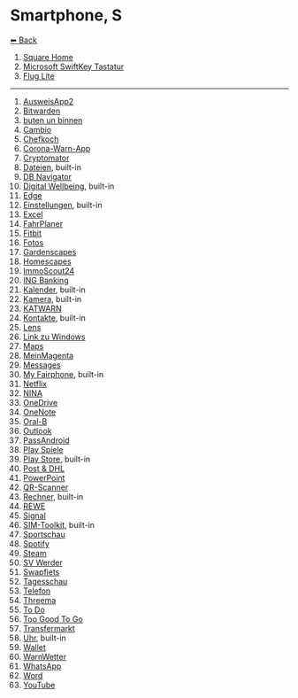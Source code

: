 # Smartphone, S

[⬅ Back](./README.md)

1. [Square Home](./app-list.md#square-home)
2. [Microsoft SwiftKey Tastatur](./app-list.md#microsoft-swiftkey-keyboard)
2. [Flug Lite](./app-list.md#flight-lite)
---
1. [AusweisApp2](./app-list.md#ausweisapp2)
2. [Bitwarden](./app-list.md#bitwarden)
2. [buten un binnen](./app-list.md#buten-un-binnen)
2. [Cambio](./app-list.md#cambio)
2. [Chefkoch](./app-list.md#chefkoch)
2. [Corona-Warn-App](./app-list.md#corona-warn-app)
2. [Cryptomator](./app-list.md#cryptomator)
2. [Dateien](./app-list.md#files), built-in
2. [DB Navigator](./app-list.md#db-navigator)
2. [Digital Wellbeing](./app-list.md#digital-wellbeing), built-in
2. [Edge](./app-list.md#edge)
2. [Einstellungen](./app-list.md#settings), built-in
2. [Excel](./app-list.md#excel)
2. [FahrPlaner](./app-list.md#fahrplaner)
2. [Fitbit](./app-list.md#fitbit)
2. [Fotos](./app-list.md#photos)
2. [Gardenscapes](./app-list.md#gardenscapes)
2. [Homescapes](./app-list.md#homescapes)
2. [ImmoScout24](./app-list.md#immoscout24)
2. [ING Banking](./app-list.md#ing-banking)
2. [Kalender](./app-list.md#calendar), built-in
2. [Kamera](./app-list.md#camera), built-in
2. [KATWARN](./app-list.md#katwarn)
2. [Kontakte](./app-list.md#contacts), built-in
2. [Lens](./app-list.md#lens)
2. [Link zu Windows](./app-list.md#link-to-windows)
2. [Maps](./app-list.md#maps)
2. [MeinMagenta](./app-list.md#meinmagenta)
2. [Messages](./app-list.md#messages)
2. [My Fairphone](./app-list.md#my-fairphone), built-in
2. [Netflix](./app-list.md#netflix)
2. [NINA](./app-list.md#nina)
2. [OneDrive](./app-list.md#onedrive)
2. [OneNote](./app-list.md#onenote)
2. [Oral-B](./app-list.md#oral-b)
2. [Outlook](./app-list.md#outlook)
2. [PassAndroid](./app-list.md#passandroid)
2. [Play Spiele](./app-list.md#play-games)
2. [Play Store](./app-list.md#play-store), built-in
2. [Post & DHL](./app-list.md#post--dhl)
2. [PowerPoint](./app-list.md#powerpoint)
2. [QR-Scanner](./app-list.md#qr-scanner)
2. [Rechner](./app-list.md#calculator), built-in
2. [REWE](./app-list.md#rewe)
2. [Signal](./app-list.md#signal)
2. [SIM-Toolkit](./app-list.md#sim-toolkit), built-in
2. [Sportschau](./app-list.md#sportschau)
2. [Spotify](./app-list.md#spotify)
2. [Steam](./app-list.md#steam)
2. [SV Werder](./app-list.md#sv-werder)
2. [Swapfiets](./app-list.md#swapfiets)
2. [Tagesschau](./app-list.md#tagesschau)
2. [Telefon](./app-list.md#phone)
2. [Threema](./app-list.md#threema)
2. [To Do](./app-list.md#to-do)
2. [Too Good To Go](./app-list.md#too-good-to-go)
2. [Transfermarkt](./app-list.md#transfermarkt)
2. [Uhr](./app-list.md#clock), built-in
2. [Wallet](./app-list.md#wallet)
2. [WarnWetter](./app-list.md#warnwetter)
2. [WhatsApp](./app-list.md#whatsapp)
2. [Word](./app-list.md#word)
2. [YouTube](./app-list.md#youtube)
